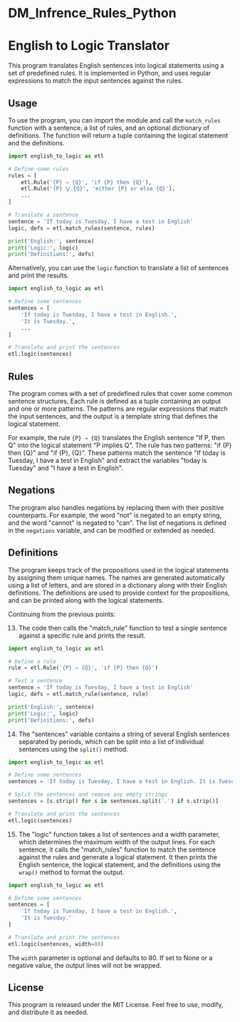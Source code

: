 # DM_Infrence_Rules_Python

# English to Logic Translator

This program translates English sentences into logical statements using a set of predefined rules. It is implemented in Python, and uses regular expressions to match the input sentences against the rules.

## Usage

To use the program, you can import the module and call the `match_rules` function with a sentence, a list of rules, and an optional dictionary of definitions. The function will return a tuple containing the logical statement and the definitions.

```Python
import english_to_logic as etl

# Define some rules
rules = [
    etl.Rule('{P} ⇒ {Q}', 'if {P} then {Q}'),
    etl.Rule('{P} ⋁ {Q}', 'either {P} or else {Q}'),
    ...
]

# Translate a sentence
sentence = 'If today is Tuesday, I have a test in English'
logic, defs = etl.match_rules(sentence, rules)

print('English:', sentence)
print('Logic:', logic)
print('Definitions:', defs)
```

Alternatively, you can use the `logic` function to translate a list of sentences and print the results.

```Python
import english_to_logic as etl

# Define some sentences
sentences = [
    'If today is Tuesday, I have a test in English.',
    'It is Tuesday.',
    ...
]

# Translate and print the sentences
etl.logic(sentences)
```

## Rules

The program comes with a set of predefined rules that cover some common sentence structures. Each rule is defined as a tuple containing an output and one or more patterns. The patterns are regular expressions that match the input sentences, and the output is a template string that defines the logical statement.

For example, the rule `{P} ⇒ {Q}` translates the English sentence "If P, then Q" into the logical statement "P implies Q". The rule has two patterns: "if {P} then {Q}" and "if {P}, {Q}". These patterns match the sentence "If today is Tuesday, I have a test in English" and extract the variables "today is Tuesday" and "I have a test in English".

## Negations

The program also handles negations by replacing them with their positive counterparts. For example, the word "not" is negated to an empty string, and the word "cannot" is negated to "can". The list of negations is defined in the `negations` variable, and can be modified or extended as needed.

## Definitions

The program keeps track of the propositions used in the logical statements by assigning them unique names. The names are generated automatically using a list of letters, and are stored in a dictionary along with their English definitions. The definitions are used to provide context for the propositions, and can be printed along with the logical statements.

Continuing from the previous points:

13. The code then calls the "match_rule" function to test a single sentence against a specific rule and prints the result.

```Python
import english_to_logic as etl

# Define a rule
rule = etl.Rule('{P} ⇒ {Q}', 'if {P} then {Q}')

# Test a sentence
sentence = 'If today is Tuesday, I have a test in English'
logic, defs = etl.match_rule(sentence, rule)

print('English:', sentence)
print('Logic:', logic)
print('Definitions:', defs)
```

14. The "sentences" variable contains a string of several English sentences separated by periods, which can be split into a list of individual sentences using the `split()` method.

```Python
import english_to_logic as etl

# Define some sentences
sentences = 'If today is Tuesday, I have a test in English. It is Tuesday.'

# Split the sentences and remove any empty strings
sentences = [s.strip() for s in sentences.split('.') if s.strip()]

# Translate and print the sentences
etl.logic(sentences)
```

15. The "logic" function takes a list of sentences and a width parameter, which determines the maximum width of the output lines. For each sentence, it calls the "match_rules" function to match the sentence against the rules and generate a logical statement. It then prints the English sentence, the logical statement, and the definitions using the `wrap()` method to format the output.

```Python
import english_to_logic as etl

# Define some sentences
sentences = [
    'If today is Tuesday, I have a test in English.',
    'It is Tuesday.'
]

# Translate and print the sentences
etl.logic(sentences, width=80)
```

The `width` parameter is optional and defaults to 80. If set to None or a negative value, the output lines will not be wrapped.


## License

This program is released under the MIT License. Feel free to use, modify, and distribute it as needed.
